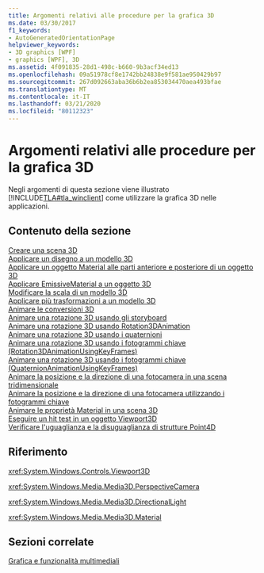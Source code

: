 ```yaml
---
title: Argomenti relativi alle procedure per la grafica 3D
ms.date: 03/30/2017
f1_keywords:
- AutoGeneratedOrientationPage
helpviewer_keywords:
- 3D graphics [WPF]
- graphics [WPF], 3D
ms.assetid: 4f091835-28d1-498c-b660-9b3acf34ed13
ms.openlocfilehash: 09a51978cf8e1742bb24838e9f581ae950429b97
ms.sourcegitcommit: 267d092663aba36b6b2ea853034470aea493bfae
ms.translationtype: MT
ms.contentlocale: it-IT
ms.lasthandoff: 03/21/2020
ms.locfileid: "80112323"
---
```

# <a name="3d-graphics-how-to-topics"></a>Argomenti relativi alle procedure per la grafica 3D
Negli argomenti di questa sezione viene illustrato [!INCLUDE[TLA#tla_winclient](../../../../includes/tlasharptla-winclient-md.md)] come utilizzare la grafica 3D nelle applicazioni.  
  
## <a name="in-this-section"></a>Contenuto della sezione  
 [Creare una scena 3D](how-to-create-a-3-d-scene.md)  
 [Applicare un disegno a un modello 3D](how-to-apply-a-drawing-to-a-3-d-model.md)  
 [Applicare un oggetto Material alle parti anteriore e posteriore di un oggetto 3D](how-to-apply-material-to-the-front-and-back-of-a-3-d-object.md)  
 [Applicare EmissiveMaterial a un oggetto 3D](how-to-apply-emissive-material-to-a-3-d-object.md)  
 [Modificare la scala di un modello 3D](how-to-transform-the-scale-of-a-3-d-model.md)  
 [Applicare più trasformazioni a un modello 3D](how-to-apply-multiple-transformations-to-a-3-d-model.md)  
 [Animare le conversioni 3D](how-to-animate-3-d-translations.md)  
 [Animare una rotazione 3D usando gli storyboard](how-to-animate-a-3-d-rotation-using-storyboards.md)  
 [Animare una rotazione 3D usando Rotation3DAnimation](how-to-animate-a-3-d-rotation-using-rotation3danimation.md)  
 [Animare una rotazione 3D usando i quaternioni](how-to-animate-a-3-d-rotation-using-quaternions.md)  
 [Animare una rotazione 3D usando i fotogrammi chiave (Rotation3DAnimationUsingKeyFrames)](how-to-animate-a-3-d-rotation-using-key-frames.md)  
 [Animare una rotazione 3D usando i fotogrammi chiave (QuaternionAnimationUsingKeyFrames)](animate-a-3-d-rotation-quaternionanimationusingkeyframes.md)  
 [Animare la posizione e la direzione di una fotocamera in una scena tridimensionale](how-to-animate-camera-position-and-direction-in-a-3d-scene.md)  
 [Animare la posizione e la direzione di una fotocamera utilizzando i fotogrammi chiave](how-to-animate-camera-position-and-direction-using-key-frames.md)  
 [Animare le proprietà Material in una scena 3D](how-to-animate-material-properties-in-a-3-d-scene.md)  
 [Eseguire un hit test in un oggetto Viewport3D](how-to-hit-test-in-a-viewport3d.md)  
 [Verificare l'uguaglianza e la disuguaglianza di strutture Point4D](how-to-test-point4d-structures-for-equality-and-inequality.md)  
  
## <a name="reference"></a>Riferimento  
 <xref:System.Windows.Controls.Viewport3D>  
  
 <xref:System.Windows.Media.Media3D.PerspectiveCamera>  
  
 <xref:System.Windows.Media.Media3D.DirectionalLight>  
  
 <xref:System.Windows.Media.Media3D.Material>  
  
## <a name="related-sections"></a>Sezioni correlate  
 [Grafica e funzionalità multimediali](index.md)
